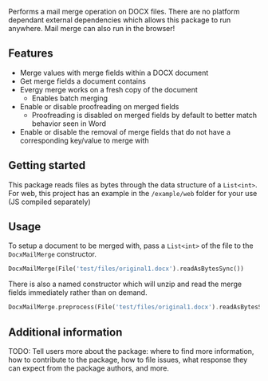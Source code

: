 Performs a mail merge operation on DOCX files. There are no platform dependant external dependencies which allows this package to run anywhere. Mail merge can also run in the browser!

## Features

- Merge values with merge fields within a DOCX document
- Get merge fields a document contains
- Evergy merge works on a fresh copy of the document
    - Enables batch merging
- Enable or disable proofreading on merged fields
    - Proofreading is disabled on merged fields by default to better match behavior seen in Word
- Enable or disable the removal of merge fields that do not have a corresponding key/value to merge with

## Getting started

This package reads files as bytes through the data structure of a `List<int>`. For web, this project has an example in the `/example/web` folder for your use (JS compiled separately)

## Usage

To setup a document to be merged with, pass a `List<int>` of the file to the `DocxMailMerge` constructor.

```dart
DocxMailMerge(File('test/files/original1.docx').readAsBytesSync())
```

There is also a named constructor which will unzip and read the merge fields immediately rather than on demand.

```dart
DocxMailMerge.preprocess(File('test/files/original1.docx').readAsBytesSync())
```



## Additional information

TODO: Tell users more about the package: where to find more information, how to
contribute to the package, how to file issues, what response they can expect
from the package authors, and more.
